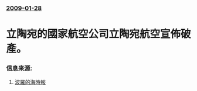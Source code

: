 ### [2009-01-28](/news/2009/01/28/index.md)

##### 
# 立陶宛的國家航空公司立陶宛航空宣佈破產。




### 信息来源:

1. [波羅的海時報](http://www.baltictimes.com/news/articles/22204/)

